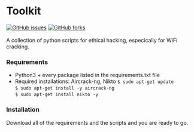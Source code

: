 # Toolkit
[![GitHub issues](https://img.shields.io/github/issues/larsfriese/toolkit.svg)](https://GitHub.com/larsfriese/toolkit/issues/) [![GitHub forks](https://img.shields.io/github/forks/larsfriese/toolkit.svg?style=social&label=Fork&maxAge=2592000)](https://GitHub.com/larsfriese/toolkit/network/)<br><br>
A collection of python scripts for ethical hacking, especically for WiFi cracking.

### Requirements
- Python3 + every package listed in the requirements.txt file
- Required installations: Aircrack-ng, Nikto
`$ sudo apt-get update` <br>
`$ sudo apt-get install -y aircrack-ng `<br>
`$ sudo apt-get install nikto -y `

### Installation
Download all of the requirements and the scripts and you are ready to go.
